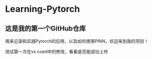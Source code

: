 # Learning-Pytorch

## 这是我的第一个GitHub仓库

用来记录和实践Pytorch的应用，以及如何使用PINN，欢迎来到我的项目！

测试第一次在vs coed中的修改，看看是否能成功上传
